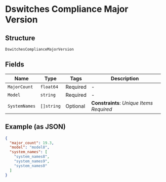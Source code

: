 
# Dswitches Compliance Major Version

## Structure

`DswitchesComplianceMajorVersion`

## Fields

| Name | Type | Tags | Description |
|  --- | --- | --- | --- |
| `MajorCount` | `float64` | Required | - |
| `Model` | `string` | Required | - |
| `SystemNames` | `[]string` | Optional | **Constraints**: *Unique Items Required* |

## Example (as JSON)

```json
{
  "major_count": 19.3,
  "model": "model8",
  "system_names": [
    "system_names8",
    "system_names9",
    "system_names0"
  ]
}
```

